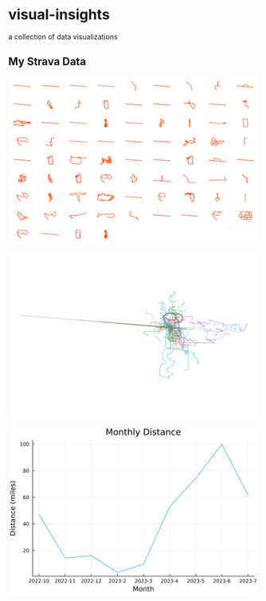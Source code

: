 # visual-insights
a collection of data visualizations

## My Strava Data

![activities grid](strava/plots/activities_grid.png)

![activities zeroed](strava/plots/activities_zeroed.png)

![monthly distance](strava/plots/monthly_distance.png)